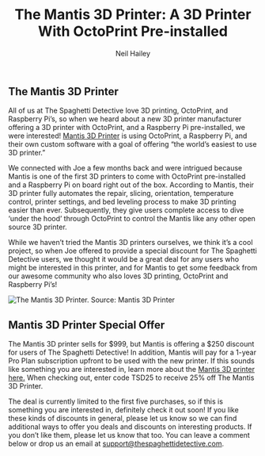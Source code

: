 ﻿---
title: "The Mantis 3D Printer: A 3D Printer With OctoPrint Pre-installed"
author: Neil Hailey
author_url: https://www.linkedin.com/in/neilhailey
author_image_url: "https://cdn-images-1.medium.com/fit/c/300/300/1*L2wRkwCzzk4_YQ6WplroVg.png"
tags: ['Tech', '3D Printer Remote Access', 'OctoPrint']
---
  

## The Mantis 3D Printer

  

All of us at The Spaghetti Detective love 3D printing, OctoPrint, and Raspberry Pi’s, so when we heard about a new 3D printer manufacturer offering a 3D printer with OctoPrint, and a Raspberry Pi pre-installed, we were interested! [Mantis 3D Printer](https://mantis3dprinter.com/) is using OctoPrint, a Raspberry Pi, and their own custom software with a goal of offering “the world’s easiest to use 3D printer.”

  
We connected with Joe a few months back and were intrigued because Mantis is one of the first 3D printers to come with OctoPrint pre-installed and a Raspberry Pi on board right out of the box. According to Mantis, their 3D printer fully automates the repair, slicing, orientation, temperature control, printer settings, and bed leveling process to make 3D printing easier than ever. Subsequently, they give users complete access to dive ‘under the hood’ through OctoPrint to control the Mantis like any other open source 3D printer.

  


  

While we haven’t tried the Mantis 3D printers ourselves, we think it’s a cool project, so when Joe offered to provide a special discount for The Spaghetti Detective users, we thought it would be a great deal for any users who might be interested in this printer, and for Mantis to get some feedback from our awesome community who also loves 3D printing, OctoPrint and Raspberry Pi’s!

  
  ![The Mantis 3D Printer. Source: Mantis 3D Printer](/img/blogs/mantis-3d-printer-with-octoprint.png)

## Mantis 3D Printer Special Offer

The Mantis 3D printer sells for $999, but Mantis is offering a $250 discount for users of The Spaghetti Detective! In addition, Mantis will pay for a 1-year Pro Plan subscription upfront to be used with the new printer. If this sounds like something you are interested in, learn more about the [Mantis 3D printer here.](https://mantis3dprinter.com) When checking out, enter code TSD25 to receive 25% off The Mantis 3D Printer.

  

The deal is currently limited to the first five purchases, so if this is something you are interested in, definitely check it out soon! If you like these kinds of discounts in general, please let us know so we can find additional ways to offer you deals and discounts on interesting products. If you don’t like them, please let us know that too. You can leave a comment below or drop us an email at support@thespaghettidetective.com.
